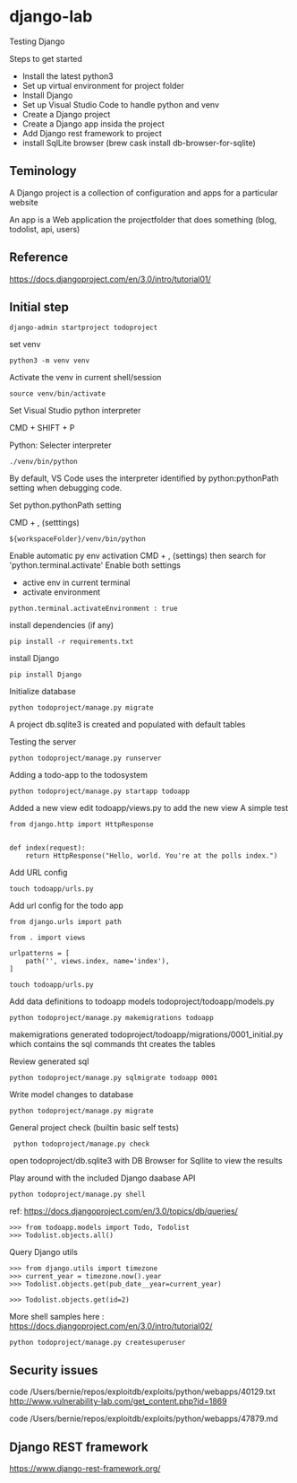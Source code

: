 # django-lab
Testing Django

Steps to get started

* Install the latest python3
* Set up virtual environment for project folder
* Install Django
* Set up Visual Studio Code to handle python and venv
* Create a Django project
* Create a Django app insida the project
* Add Django rest framework to project 
* install SqlLite browser (brew cask install db-browser-for-sqlite)

## Teminology
A Django project is a collection of configuration and apps for a particular website

An app is a Web application the projectfolder that does something (blog, todolist, api, users)

## Reference
https://docs.djangoproject.com/en/3.0/intro/tutorial01/

## Initial step
```
django-admin startproject todoproject
```

set venv

```
python3 -m venv venv
```

Activate the venv in current shell/session
```
source venv/bin/activate
```

Set Visual Studio python interpreter

CMD + SHIFT + P

Python: Selecter interpreter
```
./venv/bin/python
```

By default, VS Code uses the interpreter identified by python:pythonPath setting when debugging code.

Set python.pythonPath setting

CMD + ,   (setttings)
```
${workspaceFolder}/venv/bin/python
```

Enable automatic py env activation
CMD + ,    (settings)
then search for 'python.terminal.activate'
Enable both settings
* active env in current terminal
* activate environment
```
python.terminal.activateEnvironment : true
```

install dependencies (if any)
```
pip install -r requirements.txt
```

install Django
```
pip install Django
```

Initialize database
```
python todoproject/manage.py migrate
```
A project db.sqlite3 is created and populated with default tables

Testing the server
```
python todoproject/manage.py runserver
```

Adding a todo-app to the todosystem
```
python todoproject/manage.py startapp todoapp
```

Added a new view 
edit todoapp/views.py to add the new view
A simple test
```
from django.http import HttpResponse


def index(request):
    return HttpResponse("Hello, world. You're at the polls index.")
```

Add URL config

```
touch todoapp/urls.py
```
Add url config for the todo app
```
from django.urls import path

from . import views

urlpatterns = [
    path('', views.index, name='index'),
]
```

```
touch todoapp/urls.py
```

Add data definitions to todoapp models
todoproject/todoapp/models.py


```
python todoproject/manage.py makemigrations todoapp
```
makemigrations generated todoproject/todoapp/migrations/0001_initial.py which contains the sql commands tht creates the tables

Review generated sql
```
python todoproject/manage.py sqlmigrate todoapp 0001 
```

Write model changes to database
```
python todoproject/manage.py migrate
```

General project check (builtin basic self tests)
```
 python todoproject/manage.py check
```

open todoproject/db.sqlite3 with DB Browser for Sqllite to view the results

Play around with the included Django daabase API

```
python todoproject/manage.py shell
```
ref: https://docs.djangoproject.com/en/3.0/topics/db/queries/


```
>>> from todoapp.models import Todo, Todolist
>>> Todolist.objects.all()
```

Query Django utils
```
>>> from django.utils import timezone
>>> current_year = timezone.now().year
>>> Todolist.objects.get(pub_date__year=current_year)
```

```
>>> Todolist.objects.get(id=2)
```

More shell samples here : https://docs.djangoproject.com/en/3.0/intro/tutorial02/

```
python todoproject/manage.py createsuperuser
```

## Security issues
code /Users/bernie/repos/exploitdb/exploits/python/webapps/40129.txt
http://www.vulnerability-lab.com/get_content.php?id=1869

code /Users/bernie/repos/exploitdb/exploits/python/webapps/47879.md


## Django REST framework
https://www.django-rest-framework.org/